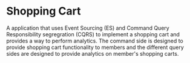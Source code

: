 # Shopping Cart #

A application that uses Event Sourcing (ES) and Command Query Responsibility segregration (CQRS) to implement a shopping cart and provides a way to perform analytics. 
The command side is designed to provide shopping cart functionality to members and the different query sides are designed to provide analytics on member's shopping carts.
